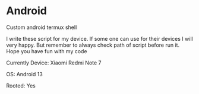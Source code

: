 # Android
Custom android termux shell

I write these script for my device. If some one can use for their devices I will very happy.
But remember to always check path of script before run it.
Hope you have fun with my code

Currently
Device: Xiaomi Redmi Note 7

OS: Android 13

Rooted: Yes
